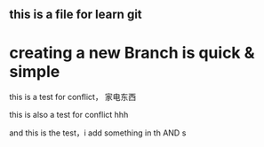 ## this is a file for learn git

creating a new Branch is quick & simple
=======

this is a test for conflict， 家电东西

this is also a test for conflict hhh

and this is the test，i add something in th AND s

